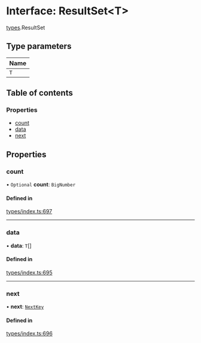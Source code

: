 # Interface: ResultSet<T\>

[types](../wiki/types).ResultSet

## Type parameters

| Name |
| :------ |
| `T` |

## Table of contents

### Properties

- [count](../wiki/types.ResultSet#count)
- [data](../wiki/types.ResultSet#data)
- [next](../wiki/types.ResultSet#next)

## Properties

### count

• `Optional` **count**: `BigNumber`

#### Defined in

[types/index.ts:697](https://github.com/PolymathNetwork/polymesh-sdk/blob/c6fe1be3/src/types/index.ts#L697)

___

### data

• **data**: `T`[]

#### Defined in

[types/index.ts:695](https://github.com/PolymathNetwork/polymesh-sdk/blob/c6fe1be3/src/types/index.ts#L695)

___

### next

• **next**: [`NextKey`](../wiki/types#nextkey)

#### Defined in

[types/index.ts:696](https://github.com/PolymathNetwork/polymesh-sdk/blob/c6fe1be3/src/types/index.ts#L696)
